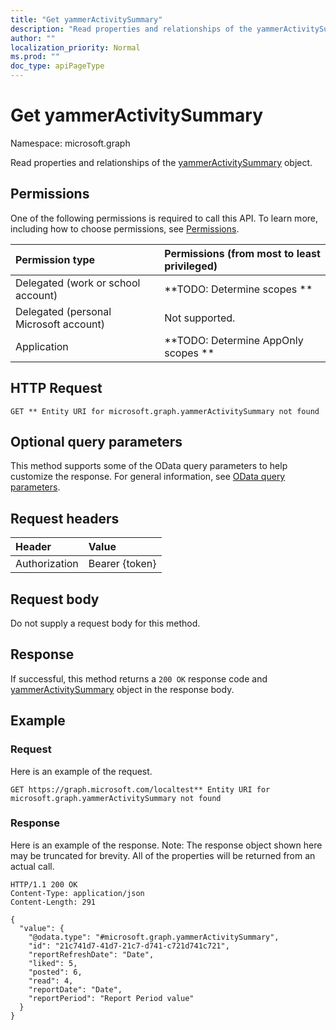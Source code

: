 ```yaml
---
title: "Get yammerActivitySummary"
description: "Read properties and relationships of the yammerActivitySummary object."
author: ""
localization_priority: Normal
ms.prod: ""
doc_type: apiPageType
---
```


# Get yammerActivitySummary

Namespace: microsoft.graph

Read properties and relationships of the [yammerActivitySummary](../resources/yammeractivitysummary.md) object.

## Permissions
One of the following permissions is required to call this API. To learn more, including how to choose permissions, see [Permissions](/concepts/permissions-reference.md).

|Permission type|Permissions (from most to least privileged)|
|:---|:---|
|Delegated (work or school account)|**TODO: Determine scopes **|
|Delegated (personal Microsoft account)|Not supported.|
|Application|**TODO: Determine AppOnly scopes **|

## HTTP Request
<!-- {
  "blockType": "ignored"
}
-->
``` http
GET ** Entity URI for microsoft.graph.yammerActivitySummary not found
```

## Optional query parameters
This method supports some of the OData query parameters to help customize the response. For general information, see [OData query parameters](/graph/query-parameters).

## Request headers
|Header|Value|
|:---|:---|
|Authorization|Bearer {token}|

## Request body
Do not supply a request body for this method.

## Response
If successful, this method returns a `200 OK` response code and [yammerActivitySummary](../resources/yammeractivitysummary.md) object in the response body.

## Example

### Request
Here is an example of the request.
<!-- {
  "blockType": "request",
  "name": "get_yammeractivitysummary"
}
-->
``` http
GET https://graph.microsoft.com/localtest** Entity URI for microsoft.graph.yammerActivitySummary not found
```

### Response
Here is an example of the response. Note: The response object shown here may be truncated for brevity. All of the properties will be returned from an actual call.
<!-- {
  "blockType": "response",
  "truncated": true,
  "@odata.type": "microsoft.graph.yammerActivitySummary"
}
-->
``` http
HTTP/1.1 200 OK
Content-Type: application/json
Content-Length: 291

{
  "value": {
    "@odata.type": "#microsoft.graph.yammerActivitySummary",
    "id": "21c741d7-41d7-21c7-d741-c721d741c721",
    "reportRefreshDate": "Date",
    "liked": 5,
    "posted": 6,
    "read": 4,
    "reportDate": "Date",
    "reportPeriod": "Report Period value"
  }
}
```

